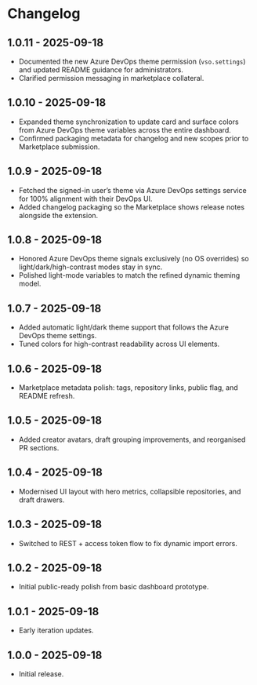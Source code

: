 # Changelog

## 1.0.11 - 2025-09-18
- Documented the new Azure DevOps theme permission (`vso.settings`) and updated README guidance for administrators.
- Clarified permission messaging in marketplace collateral.

## 1.0.10 - 2025-09-18
- Expanded theme synchronization to update card and surface colors from Azure DevOps theme variables across the entire dashboard.
- Confirmed packaging metadata for changelog and new scopes prior to Marketplace submission.

## 1.0.9 - 2025-09-18
- Fetched the signed-in user’s theme via Azure DevOps settings service for 100% alignment with their DevOps UI.
- Added changelog packaging so the Marketplace shows release notes alongside the extension.

## 1.0.8 - 2025-09-18
- Honored Azure DevOps theme signals exclusively (no OS overrides) so light/dark/high-contrast modes stay in sync.
- Polished light-mode variables to match the refined dynamic theming model.

## 1.0.7 - 2025-09-18
- Added automatic light/dark theme support that follows the Azure DevOps theme settings.
- Tuned colors for high-contrast readability across UI elements.

## 1.0.6 - 2025-09-18
- Marketplace metadata polish: tags, repository links, public flag, and README refresh.

## 1.0.5 - 2025-09-18
- Added creator avatars, draft grouping improvements, and reorganised PR sections.

## 1.0.4 - 2025-09-18
- Modernised UI layout with hero metrics, collapsible repositories, and draft drawers.

## 1.0.3 - 2025-09-18
- Switched to REST + access token flow to fix dynamic import errors.

## 1.0.2 - 2025-09-18
- Initial public-ready polish from basic dashboard prototype.

## 1.0.1 - 2025-09-18
- Early iteration updates.

## 1.0.0 - 2025-09-18
- Initial release.
